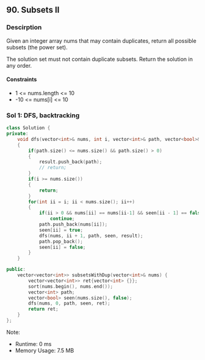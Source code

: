 ## 90. Subsets II

### Descirption 
Given an integer array nums that may contain duplicates, return all possible subsets (the power set).

The solution set must not contain duplicate subsets. Return the solution in any order.

#### Constraints
- 1 <= nums.length <= 10
- -10 <= nums[i] <= 10


### Sol 1: DFS, backtracking

```C++
class Solution {
private:
    void dfs(vector<int>& nums, int i, vector<int>& path, vector<bool>& seen, vector<vector<int>>& result)
    {
        if(path.size() <= nums.size() && path.size() > 0)
        {
            result.push_back(path);
            // return;
        }
        if(i >= nums.size())
        {
            return;
        }
        for(int ii = i; ii < nums.size(); ii++)
        {
            if(ii > 0 && nums[ii] == nums[ii-1] && seen[ii - 1] == false)
                continue;
            path.push_back(nums[ii]);
            seen[ii] = true;
            dfs(nums, ii + 1, path, seen, result);
            path.pop_back();
            seen[ii] = false;
        }
    }

public:
    vector<vector<int>> subsetsWithDup(vector<int>& nums) {
        vector<vector<int>> ret{vector<int> {}};
        sort(nums.begin(), nums.end());
        vector<int> path;
        vector<bool> seen(nums.size(), false);
        dfs(nums, 0, path, seen, ret);
        return ret;
    }
};
```
Note:
- Runtime: 0 ms
- Memory Usage: 7.5 MB
